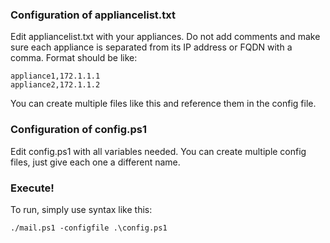 ### Configuration of appliancelist.txt
Edit appliancelist.txt with your appliances.   Do not add comments and make sure each appliance is separated from its IP address or FQDN with a comma.  Format should be like:
```
appliance1,172.1.1.1
appliance2,172.1.1.2
```
You can create multiple files like this and reference them in the config file.

### Configuration of config.ps1
Edit config.ps1 with all variables needed.  You can create multiple config files, just give each one a different name.

### Execute!
To run, simply use syntax like this:
```
./mail.ps1 -configfile .\config.ps1
```

